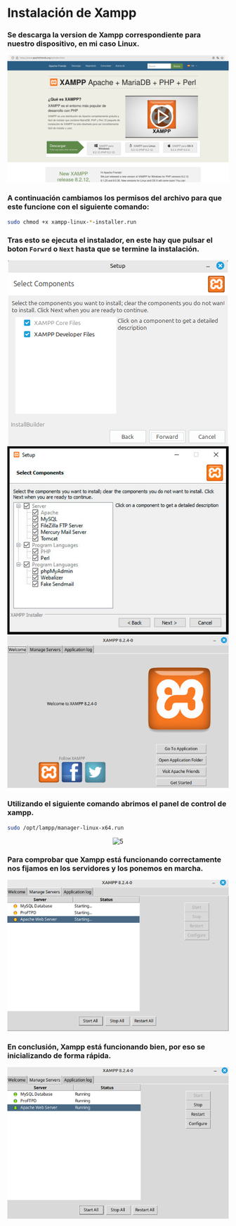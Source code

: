 # Instalación de Xampp

### Se descarga la version de Xampp correspondiente para nuestro dispositivo, en mi caso Linux.
<div align=center>
    <img src="./imgs/img1.png" alt="1"/>
</div>

### A continuación cambiamos los permisos del archivo para que este funcione con el siguiente comando:
```bash
sudo chmod +x xampp-linux-*-installer.run
```

### Tras esto se ejecuta el instalador, en este hay que pulsar el boton `Forwrd` o `Next` hasta que se termine la instalación.
<div align=center>
    <img src="./imgs/img3.png" alt="2"/>
</div>
<div align=center>
    <img src="./imgs/img2.png" alt="3"/>
</div>
<div align=center>
    <img src="./imgs/img7.png" alt="4"/>
</div>

### Utilizando el siguiente comando abrimos el panel de control de xampp.
```bash
sudo /opt/lampp/manager-linux-x64.run
```
<div align=center>
    <img src="./imgs/img4.png" alt="5"/>
</div>

### Para comprobar que Xampp está funcionando correctamente nos fijamos en los servidores y los ponemos en marcha.
<div align=center>
    <img src="./imgs/img5.png" alt="6"/>
</div>

### En conclusión, Xampp está funcionando bien, por eso se inicializando de forma rápida.
<div align=center>
    <img src="./imgs/img6.png" alt="7"/>
</div>